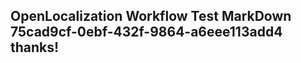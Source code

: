 <properties
ms.topic="hero-topic"
ms.test1="hero-topic"
ms.test2="test"/>

## OpenLocalization Workflow Test MarkDown 75cad9cf-0ebf-432f-9864-a6eee113add4 thanks!
